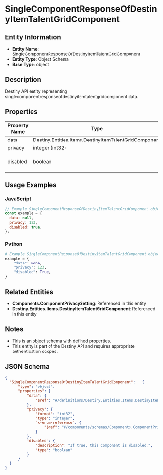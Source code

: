 # SingleComponentResponseOfDestinyItemTalentGridComponent

## Entity Information
- **Entity Name**: SingleComponentResponseOfDestinyItemTalentGridComponent
- **Entity Type**: Object Schema
- **Base Type**: object

## Description
Destiny API entity representing singlecomponentresponseofdestinyitemtalentgridcomponent data.

## Properties

| Property Name | Type | Description | Required |
|---------------|------|-------------|----------|
| data | Destiny.Entities.Items.DestinyItemTalentGridComponent |  | No |
| privacy | integer (int32) |  | No |
| disabled | boolean | If true, this component is disabled. | No |

## Usage Examples

### JavaScript
```javascript
// Example SingleComponentResponseOfDestinyItemTalentGridComponent object
const example = {
  data: null,
  privacy: 123,
  disabled: true,
};
```

### Python
```python
# Example SingleComponentResponseOfDestinyItemTalentGridComponent object
example = {
    "data": None,
    "privacy": 123,
    "disabled": True,
}
```

## Related Entities
- **Components.ComponentPrivacySetting**: Referenced in this entity
- **Destiny.Entities.Items.DestinyItemTalentGridComponent**: Referenced in this entity

## Notes
- This is an object schema with defined properties.
- This entity is part of the Destiny API and requires appropriate authentication scopes.

## JSON Schema
```json
{
  "SingleComponentResponseOfDestinyItemTalentGridComponent":   {
      "type": "object",
      "properties": {
          "data": {
              "$ref": "#/definitions/Destiny.Entities.Items.DestinyItemTalentGridComponent"
          },
          "privacy": {
              "format": "int32",
              "type": "integer",
              "x-enum-reference": {
                  "$ref": "#/components/schemas/Components.ComponentPrivacySetting"
              }
          },
          "disabled": {
              "description": "If true, this component is disabled.",
              "type": "boolean"
          }
      }
  }
}
```
